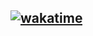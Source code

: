 ## [![wakatime](https://wakatime.com/badge/user/be587d96-9c72-40c3-8451-60f87476001d.svg)](https://wakatime.com/@be587d96-9c72-40c3-8451-60f87476001d)
